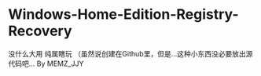 # Windows-Home-Edition-Registry-Recovery

没什么大用
纯属瞎玩
（虽然说创建在Github里，但是...这种小东西没必要放出源代码吧...
By MEMZ_JJY
